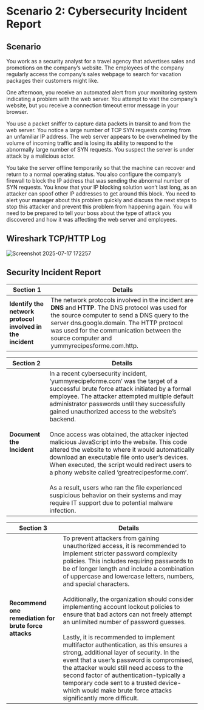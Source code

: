 # Scenario 2: Cybersecurity Incident Report

## Scenario
You work as a security analyst for a travel agency that advertises sales and promotions on the company’s website. The employees of the company regularly access the company’s sales webpage to search for vacation packages their customers might like. 

One afternoon, you receive an automated alert from your monitoring system indicating a problem with the web server. You attempt to visit the company’s website, but you receive a connection timeout error message in your browser.

You use a packet sniffer to capture data packets in transit to and from the web server. You notice a large number of TCP SYN requests coming from an unfamiliar IP address. The web server appears to be overwhelmed by the volume of incoming traffic and is losing its ability to respond to the abnormally large number of SYN requests. You suspect the server is under attack by a malicious actor. 

You take the server offline temporarily so that the machine can recover and return to a normal operating status. You also configure the company’s firewall to block the IP address that was sending the abnormal number of SYN requests. You know that your IP blocking solution won’t last long, as an attacker can spoof other IP addresses to get around this block. You need to alert your manager about this problem quickly and discuss the next steps to stop this attacker and prevent this problem from happening again. You will need to be prepared to tell your boss about the type of attack you discovered and how it was affecting the web server and employees.

## Wireshark TCP/HTTP Log
![Screenshot 2025-07-17 172257](https://github.com/user-attachments/assets/5cd28656-89a6-45d4-a60c-b5f6ddbf9b70)

## Security Incident Report
| Section 1 | Details |
|---------|---------|
| **Identify the network protocol involved in the incident** | The network protocols involved in the incident are **DNS** and **HTTP**. The DNS protocol was used for the source computer to send a DNS query to the server dns.google.domain. The HTTP protocol was used for the communication between the source computer and yummyrecipesforme.com.http. |

| Section 2 | Details |
|---------|---------|
| **Document the Incident** | In a recent cybersecurity incident, ‘yummyrecipeforme.com’ was the target of a successful brute force attack initiated by a formal employee. The attacker attempted multiple default administrator passwords until they successfully gained unauthorized access to the website’s backend.<br><br>Once access was obtained, the attacker injected malicious JavaScript into the website. This code altered the website to where it would automatically download an executable file onto user’s devices. When executed, the script would redirect users to a phony website called ‘greatrecipesforme.com’.<br><br>As a result, users who ran the file experienced suspicious behavior on their systems and may require IT support due to potential malware infection. |
 

| Section 3 | Details |
|---------|---------|
| **Recommend one remediation for brute force attacks** | To prevent attackers from gaining unauthorized access, it is recommended to implement stricter password complexity policies. This includes requiring passwords to be of longer length and include a combination of uppercase and lowercase letters, numbers, and special characters.<br><br>Additionally, the organization should consider implementing account lockout policies to ensure that bad actors can not freely attempt an unlimited number of password guesses.<br><br>Lastly, it is recommended to implement multifactor authentication, as this ensures a strong, additional layer of security. In the event that a user’s password is compromised, the attacker would still need access to the second factor of authentication-typically a temporary code sent to a trusted device-which would make brute force attacks significantly more difficult. |
